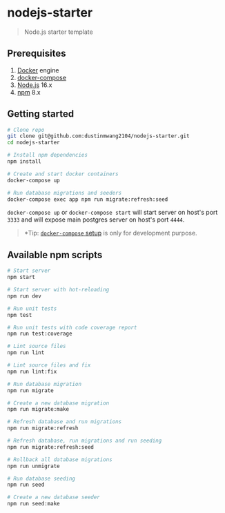 nodejs-starter
==============

> Node.js starter template

## Prerequisites

1. [Docker](https://docker.com) engine
2. [docker-compose](https://docs.docker.com/compose)
3. [Node.js](https://nodejs.org/en/download/releases) 16.x
4. [npm](https://www.npmjs.com) 8.x

## Getting started

```sh
# Clone repo
git clone git@github.com:dustinmwang2104/nodejs-starter.git
cd nodejs-starter

# Install npm dependencies
npm install

# Create and start docker containers
docker-compose up

# Run database migrations and seeders
docker-compose exec app npm run migrate:refresh:seed
```

`docker-compose up` or `docker-compose start` will start server on host's port
`3333` and will expose main postgres server on host's port `4444`.

> *Tip: [`docker-compose` setup](docker-compose.yml) is only for development
purpose.

## Available npm scripts

```sh
# Start server
npm start

# Start server with hot-reloading
npm run dev

# Run unit tests
npm test

# Run unit tests with code coverage report
npm run test:coverage

# Lint source files
npm run lint

# Lint source files and fix
npm run lint:fix

# Run database migration
npm run migrate

# Create a new database migration
npm run migrate:make

# Refresh database and run migrations
npm run migrate:refresh

# Refresh database, run migrations and run seeding
npm run migrate:refresh:seed

# Rollback all database migrations
npm run unmigrate

# Run database seeding
npm run seed

# Create a new database seeder
npm run seed:make
```
